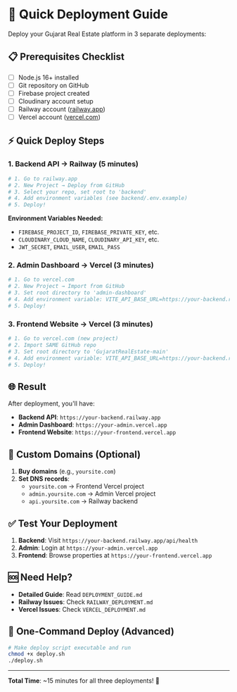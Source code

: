 # 🚀 Quick Deployment Guide

Deploy your Gujarat Real Estate platform in 3 separate deployments:

## 📋 Prerequisites Checklist

- [ ] Node.js 16+ installed
- [ ] Git repository on GitHub
- [ ] Firebase project created
- [ ] Cloudinary account setup
- [ ] Railway account ([railway.app](https://railway.app))
- [ ] Vercel account ([vercel.com](https://vercel.com))

## ⚡ Quick Deploy Steps

### 1. Backend API → Railway (5 minutes)

```bash
# 1. Go to railway.app
# 2. New Project → Deploy from GitHub
# 3. Select your repo, set root to 'backend'
# 4. Add environment variables (see backend/.env.example)
# 5. Deploy!
```

**Environment Variables Needed:**
- `FIREBASE_PROJECT_ID`, `FIREBASE_PRIVATE_KEY`, etc.
- `CLOUDINARY_CLOUD_NAME`, `CLOUDINARY_API_KEY`, etc.
- `JWT_SECRET`, `EMAIL_USER`, `EMAIL_PASS`

### 2. Admin Dashboard → Vercel (3 minutes)

```bash
# 1. Go to vercel.com
# 2. New Project → Import from GitHub
# 3. Set root directory to 'admin-dashboard'
# 4. Add environment variable: VITE_API_BASE_URL=https://your-backend.railway.app/api
# 5. Deploy!
```

### 3. Frontend Website → Vercel (3 minutes)

```bash
# 1. Go to vercel.com (new project)
# 2. Import SAME GitHub repo
# 3. Set root directory to 'GujaratRealEstate-main'
# 4. Add environment variable: VITE_API_BASE_URL=https://your-backend.railway.app/api
# 5. Deploy!
```

## 🌐 Result

After deployment, you'll have:

- **Backend API**: `https://your-backend.railway.app`
- **Admin Dashboard**: `https://your-admin.vercel.app`
- **Frontend Website**: `https://your-frontend.vercel.app`

## 🔧 Custom Domains (Optional)

1. **Buy domains** (e.g., `yoursite.com`)
2. **Set DNS records**:
   - `yoursite.com` → Frontend Vercel project
   - `admin.yoursite.com` → Admin Vercel project
   - `api.yoursite.com` → Railway backend

## ✅ Test Your Deployment

1. **Backend**: Visit `https://your-backend.railway.app/api/health`
2. **Admin**: Login at `https://your-admin.vercel.app`
3. **Frontend**: Browse properties at `https://your-frontend.vercel.app`

## 🆘 Need Help?

- **Detailed Guide**: Read `DEPLOYMENT_GUIDE.md`
- **Railway Issues**: Check `RAILWAY_DEPLOYMENT.md`
- **Vercel Issues**: Check `VERCEL_DEPLOYMENT.md`

## 🎯 One-Command Deploy (Advanced)

```bash
# Make deploy script executable and run
chmod +x deploy.sh
./deploy.sh
```

---

**Total Time**: ~15 minutes for all three deployments! 🎉